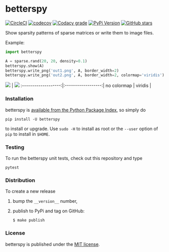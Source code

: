 # betterspy

[![CircleCI](https://img.shields.io/circleci/project/github/nschloe/betterspy/master.svg)](https://circleci.com/gh/nschloe/betterspy)
[![codecov](https://img.shields.io/codecov/c/github/nschloe/betterspy.svg)](https://codecov.io/gh/nschloe/betterspy)
[![Codacy grade](https://img.shields.io/codacy/grade/df2f2e53e5e3465f9475e6c79d7003f2.svg)](https://app.codacy.com/app/nschloe/betterspy/dashboard)
[![PyPi Version](https://img.shields.io/pypi/v/betterspy.svg)](https://pypi.org/project/betterspy)
[![GitHub stars](https://img.shields.io/github/stars/nschloe/betterspy.svg?logo=github&label=Stars)](https://github.com/nschloe/betterspy)

Show sparsity patterns of sparse matrices or write them to image files.

Example:
```python
import betterspy

A = sparse.rand(20, 20, density=0.1)
betterspy.show(A)
betterspy.write_png('out1.png', A, border_width=2)
betterspy.write_png('out2.png', A, border_width=2, colormap='viridis')
```

<img src="https://nschloe.github.io/betterspy/plain.png"> |
<img src="https://nschloe.github.io/betterspy/viridis.png">
:-------------------:|:------------------:|
no colormap          |  viridis           |


### Installation

betterspy is [available from the Python Package
Index](https://pypi.org/project/betterspy/), so simply do
```
pip install -U betterspy
```
to install or upgrade. Use `sudo -H` to install as root or the `--user` option
of `pip` to install in `$HOME`.


### Testing

To run the betterspy unit tests, check out this repository and type
```
pytest
```

### Distribution
To create a new release

1. bump the `__version__` number,

2. publish to PyPi and tag on GitHub:
    ```
    $ make publish
    ```

### License

betterspy is published under the [MIT license](https://en.wikipedia.org/wiki/MIT_License).
